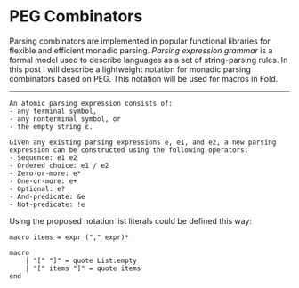 # PEG Combinators

Parsing combinators are implemented in popular functional libraries for flexible and efficient monadic parsing. _Parsing expression grammar_ is a formal model used to describe languages as a set of string-parsing rules. In this post I will describe a lightweight notation for monadic parsing combinators based on PEG. This notation will be used for macros in Fold.

---




```
An atomic parsing expression consists of:
- any terminal symbol,
- any nonterminal symbol, or
- the empty string ε.

Given any existing parsing expressions e, e1, and e2, a new parsing expression can be constructed using the following operators:
- Sequence: e1 e2
- Ordered choice: e1 / e2
- Zero-or-more: e*
- One-or-more: e+
- Optional: e?
- And-predicate: &e
- Not-predicate: !e
```

Using the proposed notation list literals could be defined this way:

```
macro items = expr ("," expr)*

macro
	| "[" "]" = quote List.empty
	| "[" items "]" = quote items
end
```
